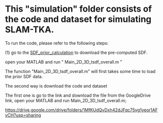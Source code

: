 # This "simulation" folder consists of the code and dataset for simulating SLAM-TKA.



To run the code, please refer to the following steps:

(1) go to the [SDF_prior_calculation](https://drive.google.com/drive/folders/1BLcZbM97nJQBNxSFOZ_RaUZHATfTdymR?usp=sharing) to download the pre-computed SDF. 



open your MATLAB and run " Main_2D_3D_tsdf_overall.m "

The function "Main_2D_3D_tsdf_overall.m" will first takes some time to load the prior SDF data.




The second way is download the code and dataset 


The first one is go to the link and download the file from the GoogleDrive link, open your MATLAB and run Main_2D_3D_tsdf_overall.m;


https://drive.google.com/drive/folders/1MfKUdQvDxh42dJFqc75vg1yeor1AFvCH?usp=sharing
